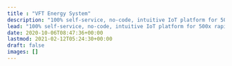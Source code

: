 ```yaml
---
title : "VFT Energy System"
description: "100% self-service, no-code, intuitive IoT platform for 500x rapid implementation of enterprise IoT projects."
lead: "100% self-service, no-code, intuitive IoT platform for 500x rapid implementation of enterprise IoT projects."
date: 2020-10-06T08:47:36+00:00
lastmod: 2021-02-12T05:24:30+00:00
draft: false
images: []
---
```

